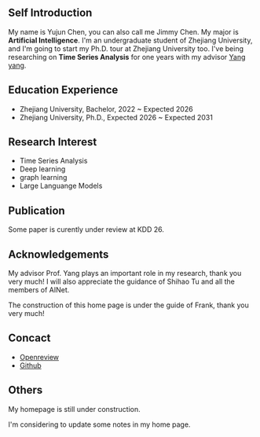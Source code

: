 ## Self Introduction

My name is Yujun Chen, you can also call me Jimmy Chen. My major is **Artificial Intelligence**. I'm an undergraduate student of Zhejiang University, and I'm going to start my Ph.D. tour at Zhejiang University too. I've being researching on **Time Series Analysis** for one years with my advisor [Yang yang](http://yangy.org/).

## Education Experience

- Zhejiang University, Bachelor, 2022 ~ Expected 2026
- Zhejiang University, Ph.D., Expected 2026 ~ Expected 2031

## Research Interest

- Time Series Analysis
- Deep learning
- graph learning
- Large Languange Models

## Publication

Some paper is curently under review at KDD 26.

## Acknowledgements

My advisor Prof. Yang plays an important role in my research, thank you very much! I will also appreciate the guidance of Shihao Tu and all the members of AINet.

The construction of this home page is under the guide of Frank, thank you very much!

## Concact

- [Openreview](https://openreview.net/profile?id=%7EYujun_Chen8)
- [Github](https://github.com/JimmyChen6)

## Others

My homepage is still under construction.

I'm considering to update some notes in my home page.